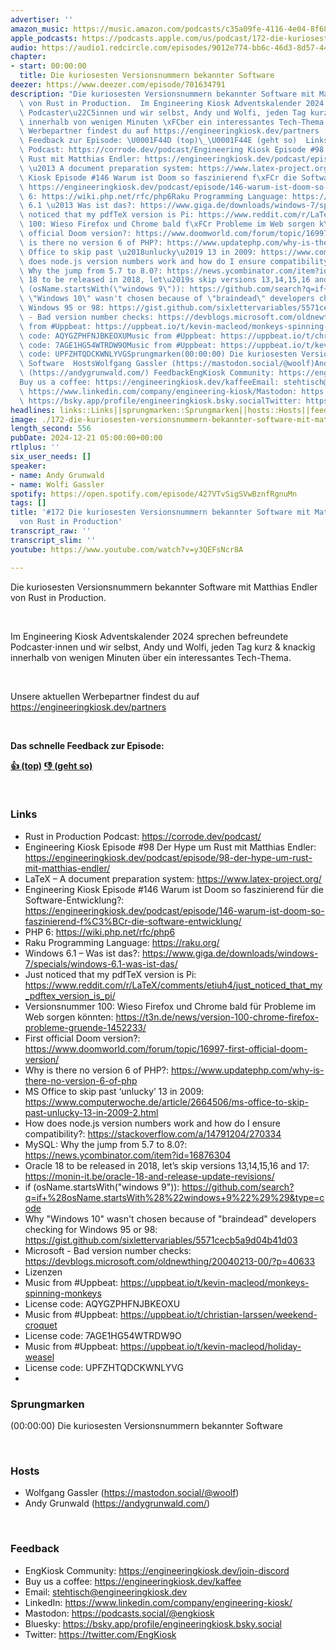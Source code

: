 ```yaml
---
advertiser: ''
amazon_music: https://music.amazon.com/podcasts/c35a09fe-4116-4e04-8f68-77d61b112e46/episodes/6b2bcb7b-d2bc-4a81-9663-1700acbb2684/engineering-kiosk-172-die-kuriosesten-versionsnummern-bekannter-software-mit-matthias-endler-von-rust-in-production
apple_podcasts: https://podcasts.apple.com/us/podcast/172-die-kuriosesten-versionsnummern-bekannter-software/id1603082924?i=1000681207016&uo=4
audio: https://audio1.redcircle.com/episodes/9012e774-bb6c-46d3-8d57-443bb74a8bad/stream.mp3
chapter:
- start: 00:00:00
  title: Die kuriosesten Versionsnummern bekannter Software
deezer: https://www.deezer.com/episode/701634791
description: "Die kuriosesten Versionsnummern bekannter Software mit Matthias Endler\
  \ von Rust in Production.  Im Engineering Kiosk Adventskalender 2024 sprechen befreundete\
  \ Podcaster\u22C5innen und wir selbst, Andy und Wolfi, jeden Tag kurz & knackig\
  \ innerhalb von wenigen Minuten \xFCber ein interessantes Tech-Thema.  Unsere aktuellen\
  \ Werbepartner findest du auf https://engineeringkiosk.dev/partners  Das schnelle\
  \ Feedback zur Episode: \U0001F44D (top)\_\U0001F44E (geht so)  LinksRust in Production\
  \ Podcast: https://corrode.dev/podcast/Engineering Kiosk Episode #98 Der Hype um\
  \ Rust mit Matthias Endler: https://engineeringkiosk.dev/podcast/episode/98-der-hype-um-rust-mit-matthias-endler/LaTeX\
  \ \u2013 A document preparation system: https://www.latex-project.org/Engineering\
  \ Kiosk Episode #146 Warum ist Doom so faszinierend f\xFCr die Software-Entwicklung?:\
  \ https://engineeringkiosk.dev/podcast/episode/146-warum-ist-doom-so-faszinierend-f%C3%BCr-die-software-entwicklung/PHP\
  \ 6: https://wiki.php.net/rfc/php6Raku Programming Language: https://raku.org/Windows\
  \ 6.1 \u2013 Was ist das?: https://www.giga.de/downloads/windows-7/specials/windows-6.1-was-ist-das/Just\
  \ noticed that my pdfTeX version is Pi: https://www.reddit.com/r/LaTeX/comments/etiuh4/just_noticed_that_my_pdftex_version_is_pi/Versionsnummer\
  \ 100: Wieso Firefox und Chrome bald f\xFCr Probleme im Web sorgen k\xF6nnten: https://t3n.de/news/version-100-chrome-firefox-probleme-gruende-1452233/First\
  \ official Doom version?: https://www.doomworld.com/forum/topic/16997-first-official-doom-version/Why\
  \ is there no version 6 of PHP?: https://www.updatephp.com/why-is-there-no-version-6-of-phpMS\
  \ Office to skip past \u2018unlucky\u2019 13 in 2009: https://www.computerwoche.de/article/2664506/ms-office-to-skip-past-unlucky-13-in-2009-2.htmlHow\
  \ does node.js version numbers work and how do I ensure compatibility?: https://stackoverflow.com/a/14791204/270334MySQL:\
  \ Why the jump from 5.7 to 8.0?: https://news.ycombinator.com/item?id=16876304Oracle\
  \ 18 to be released in 2018, let\u2019s skip versions 13,14,15,16 and 17: https://monin-it.be/oracle-18-and-release-update-revisions/if\
  \ (osName.startsWith(\"windows 9\")): https://github.com/search?q=if+%28osName.startsWith%28%22windows+9%22%29%29&type=codeWhy\
  \ \"Windows 10\" wasn't chosen because of \"braindead\" developers checking for\
  \ Windows 95 or 98: https://gist.github.com/sixlettervariables/5571cecb5a9d04b41d03Microsoft\
  \ - Bad version number checks: https://devblogs.microsoft.com/oldnewthing/20040213-00/?p=40633LizenzenMusic\
  \ from #Uppbeat: https://uppbeat.io/t/kevin-macleod/monkeys-spinning-monkeysLicense\
  \ code: AQYGZPHFNJBKEOXUMusic from #Uppbeat: https://uppbeat.io/t/christian-larssen/weekend-croquetLicense\
  \ code: 7AGE1HG54WTRDW9OMusic from #Uppbeat: https://uppbeat.io/t/kevin-macleod/holiday-weaselLicense\
  \ code: UPFZHTQDCKWNLYVGSprungmarken(00:00:00) Die kuriosesten Versionsnummern bekannter\
  \ Software  HostsWolfgang Gassler (https://mastodon.social/@woolf)Andy Grunwald\
  \ (https://andygrunwald.com/) FeedbackEngKiosk Community: https://engineeringkiosk.dev/join-discord\_\
  Buy us a coffee: https://engineeringkiosk.dev/kaffeeEmail: stehtisch@engineeringkiosk.devLinkedIn:\
  \ https://www.linkedin.com/company/engineering-kiosk/Mastodon: https://podcasts.social/@engkioskBluesky:\
  \ https://bsky.app/profile/engineeringkiosk.bsky.socialTwitter: https://twitter.com/EngKiosk"
headlines: links::Links||sprungmarken::Sprungmarken||hosts::Hosts||feedback::Feedback
image: ./172-die-kuriosesten-versionsnummern-bekannter-software-mit-matthias-endler-von-rust-in-production.jpg
length_second: 556
pubDate: 2024-12-21 05:00:00+00:00
rtlplus: ''
six_user_needs: []
speaker:
- name: Andy Grunwald
- name: Wolfi Gassler
spotify: https://open.spotify.com/episode/427VTvSigSVwBznfRgnuMn
tags: []
title: '#172 Die kuriosesten Versionsnummern bekannter Software mit Matthias Endler
  von Rust in Production'
transcript_raw: ''
transcript_slim: ''
youtube: https://www.youtube.com/watch?v=y3QEFsNcr8A

---
```

<p>Die kuriosesten Versionsnummern bekannter Software mit Matthias Endler von Rust in Production.</p><p><br></p><p>Im Engineering Kiosk Adventskalender 2024 sprechen befreundete Podcaster⋅innen und wir selbst, Andy und Wolfi, jeden Tag kurz &amp; knackig innerhalb von wenigen Minuten über ein interessantes Tech-Thema.</p><p><br></p><p>Unsere aktuellen Werbepartner findest du auf <a href="https://engineeringkiosk.dev/partners">https://engineeringkiosk.dev/partners</a></p><p><br></p><p><strong>Das schnelle Feedback zur Episode:</strong></p><p><a href="https://api.openpodcast.dev/feedback/172/upvote" rel="nofollow"><strong>👍 (top)</strong></a><strong> </strong><a href="https://api.openpodcast.dev/feedback/172/downvote" rel="nofollow"><strong>👎 (geht so)</strong></a></p><p><br></p><h3 id="links">Links</h3><ul><li>Rust in Production Podcast: <a href="https://corrode.dev/podcast/" rel="nofollow">https://corrode.dev/podcast/</a></li><li>Engineering Kiosk Episode #98 Der Hype um Rust mit Matthias Endler: <a href="https://engineeringkiosk.dev/podcast/episode/98-der-hype-um-rust-mit-matthias-endler/">https://engineeringkiosk.dev/podcast/episode/98-der-hype-um-rust-mit-matthias-endler/</a></li><li>LaTeX – A document preparation system: <a href="https://www.latex-project.org/" rel="nofollow">https://www.latex-project.org/</a></li><li>Engineering Kiosk Episode #146 Warum ist Doom so faszinierend für die Software-Entwicklung?: <a href="https://engineeringkiosk.dev/podcast/episode/146-warum-ist-doom-so-faszinierend-f%C3%BCr-die-software-entwicklung/">https://engineeringkiosk.dev/podcast/episode/146-warum-ist-doom-so-faszinierend-f%C3%BCr-die-software-entwicklung/</a></li><li>PHP 6: <a href="https://wiki.php.net/rfc/php6" rel="nofollow">https://wiki.php.net/rfc/php6</a></li><li>Raku Programming Language: <a href="https://raku.org/" rel="nofollow">https://raku.org/</a></li><li>Windows 6.1 – Was ist das?: <a href="https://www.giga.de/downloads/windows-7/specials/windows-6.1-was-ist-das/" rel="nofollow">https://www.giga.de/downloads/windows-7/specials/windows-6.1-was-ist-das/</a></li><li>Just noticed that my pdfTeX version is Pi: <a href="https://www.reddit.com/r/LaTeX/comments/etiuh4/just_noticed_that_my_pdftex_version_is_pi/" rel="nofollow">https://www.reddit.com/r/LaTeX/comments/etiuh4/just_noticed_that_my_pdftex_version_is_pi/</a></li><li>Versionsnummer 100: Wieso Firefox und Chrome bald für Probleme im Web sorgen könnten: <a href="https://t3n.de/news/version-100-chrome-firefox-probleme-gruende-1452233/" rel="nofollow">https://t3n.de/news/version-100-chrome-firefox-probleme-gruende-1452233/</a></li><li>First official Doom version?: <a href="https://www.doomworld.com/forum/topic/16997-first-official-doom-version/" rel="nofollow">https://www.doomworld.com/forum/topic/16997-first-official-doom-version/</a></li><li>Why is there no version 6 of PHP?: <a href="https://www.updatephp.com/why-is-there-no-version-6-of-php" rel="nofollow">https://www.updatephp.com/why-is-there-no-version-6-of-php</a></li><li>MS Office to skip past ‘unlucky’ 13 in 2009: <a href="https://www.computerwoche.de/article/2664506/ms-office-to-skip-past-unlucky-13-in-2009-2.html" rel="nofollow">https://www.computerwoche.de/article/2664506/ms-office-to-skip-past-unlucky-13-in-2009-2.html</a></li><li>How does node.js version numbers work and how do I ensure compatibility?: <a href="https://stackoverflow.com/a/14791204/270334" rel="nofollow">https://stackoverflow.com/a/14791204/270334</a></li><li>MySQL: Why the jump from 5.7 to 8.0?: <a href="https://news.ycombinator.com/item?id=16876304" rel="nofollow">https://news.ycombinator.com/item?id=16876304</a></li><li>Oracle 18 to be released in 2018, let’s skip versions 13,14,15,16 and 17: <a href="https://monin-it.be/oracle-18-and-release-update-revisions/" rel="nofollow">https://monin-it.be/oracle-18-and-release-update-revisions/</a></li><li>if (osName.startsWith(&#34;windows 9&#34;)): <a href="https://github.com/search?q=if+%28osName.startsWith%28%26%2334%3Bwindows+9%26%2334%3B%29%29&type=code" rel="nofollow">https://github.com/search?q=if+%28osName.startsWith%28%22windows+9%22%29%29&amp;type=code</a></li><li>Why &#34;Windows 10&#34; wasn&#39;t chosen because of &#34;braindead&#34; developers checking for Windows 95 or 98: <a href="https://gist.github.com/sixlettervariables/5571cecb5a9d04b41d03" rel="nofollow">https://gist.github.com/sixlettervariables/5571cecb5a9d04b41d03</a></li><li>Microsoft - Bad version number checks: <a href="https://devblogs.microsoft.com/oldnewthing/20040213-00/?p=40633" rel="nofollow">https://devblogs.microsoft.com/oldnewthing/20040213-00/?p=40633</a></li><li>Lizenzen</li><li>Music from #Uppbeat: <a href="https://uppbeat.io/t/kevin-macleod/monkeys-spinning-monkeys" rel="nofollow">https://uppbeat.io/t/kevin-macleod/monkeys-spinning-monkeys</a></li><li>License code: AQYGZPHFNJBKEOXU</li><li>Music from #Uppbeat: <a href="https://uppbeat.io/t/christian-larssen/weekend-croquet" rel="nofollow">https://uppbeat.io/t/christian-larssen/weekend-croquet</a></li><li>License code: 7AGE1HG54WTRDW9O</li><li>Music from #Uppbeat: <a href="https://uppbeat.io/t/kevin-macleod/holiday-weasel" rel="nofollow">https://uppbeat.io/t/kevin-macleod/holiday-weasel</a></li><li>License code: UPFZHTQDCKWNLYVG</li><li><br></li></ul><h3 id="sprungmarken">Sprungmarken</h3><p>(00:00:00) Die kuriosesten Versionsnummern bekannter Software</p><p><br></p><h3 id="hosts">Hosts</h3><ul><li>Wolfgang Gassler (<a href="https://mastodon.social/@woolf" rel="nofollow">https://mastodon.social/@woolf</a>)</li><li>Andy Grunwald (<a href="https://andygrunwald.com/" rel="nofollow">https://andygrunwald.com/</a>)</li></ul><p><br></p><h3 id="feedback">Feedback</h3><ul><li>EngKiosk Community: <a href="https://engineeringkiosk.dev/join-discord">https://engineeringkiosk.dev/join-discord</a> </li><li>Buy us a coffee: <a href="https://engineeringkiosk.dev/kaffee">https://engineeringkiosk.dev/kaffee</a></li><li>Email: <a href="mailto:stehtisch@engineeringkiosk.dev" rel="nofollow">stehtisch@engineeringkiosk.dev</a></li><li>LinkedIn: <a href="https://www.linkedin.com/company/engineering-kiosk/" rel="nofollow">https://www.linkedin.com/company/engineering-kiosk/</a></li><li>Mastodon: <a href="https://podcasts.social/@engkiosk" rel="nofollow">https://podcasts.social/@engkiosk</a></li><li>Bluesky: <a href="https://bsky.app/profile/engineeringkiosk.bsky.social" rel="nofollow">https://bsky.app/profile/engineeringkiosk.bsky.social</a></li><li>Twitter: <a href="https://twitter.com/EngKiosk" rel="nofollow">https://twitter.com/EngKiosk</a></li></ul>